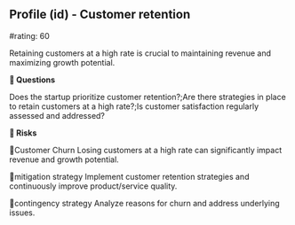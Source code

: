 

## Profile (id) - Customer retention

#rating: 60


Retaining customers at a high rate is crucial to maintaining revenue and maximizing growth potential.

**💭 Questions**

Does the startup prioritize customer retention?;Are there strategies in place to retain customers at a high rate?;Is customer satisfaction regularly assessed and addressed?

**🚨 Risks**

🚨Customer Churn
Losing customers at a high rate can significantly impact revenue and growth potential.

🚨mitigation strategy
Implement customer retention strategies and continuously improve product/service quality.

🚨contingency strategy
Analyze reasons for churn and address underlying issues.




